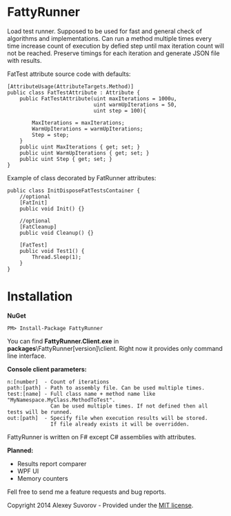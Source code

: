 FattyRunner
===========

Load test runner. Supposed to be used for fast and general check of algorithms and implementations. Can run a method multiple times every time increase count of execution by defied step until max iteration count will not be reached. Preserve timings for each iteration and generate JSON file with results.

FatTest attribute source code with defaults:

	[AttributeUsage(AttributeTargets.Method)]
    public class FatTestAttribute : Attribute {
        public FatTestAttribute(uint maxIterations = 1000u, 
                                uint warmUpIterations = 50, 
                                uint step = 100){
            
            MaxIterations = maxIterations;
            WarmUpIterations = warmUpIterations;
            Step = step;
        }
        public uint MaxIterations { get; set; }
        public uint WarmUpIterations { get; set; }
        public uint Step { get; set; }
    }

Example of class decorated by FatRunner attributes:

	public class InitDisposeFatTestsContainer {
        //optional
		[FatInit]
        public void Init() {}
		
		//optional
        [FatCleanup]
        public void Cleanup() {}

        [FatTest]
        public void Test1() {
            Thread.Sleep(1);
        }
    }

Installation 
============

**NuGet**

	PM> Install-Package FattyRunner

You can find **FattyRunner.Client.exe** in **packages**\FattyRunner[version]\client. 
Right now it provides only command line interface.  

**Console client parameters:**

	n:[number]  - Count of iterations
	path:[path] - Path to assembly file. Can be used multiple times.
	test:[name] - Full class name + method name like "MyNamespace.MyClass.MethodToTest".
	              Can be used multiple times. If not defined then all tests will be runned.
	out:[path]  - Specify file when execution results will be stored.
				  If file already exists it will be overridden.


FattyRunner is written on F# except C# assemblies with attributes.

**Planned:**

* Results report comparer
* WPF UI 
* Memory counters

Fell free to send me a feature requests and bug reports.


Copyright 2014 Alexey Suvorov - Provided under the [MIT license](https://github.com/alexeysuvorov/FattyRunner/blob/master/LICENSE).
